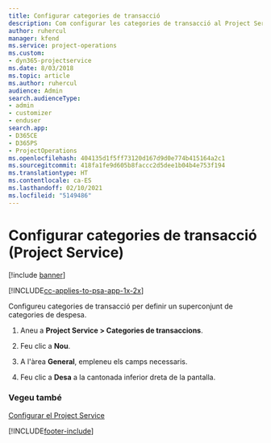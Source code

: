 ```yaml
---
title: Configurar categories de transacció
description: Com configurar les categories de transacció al Project Service
author: ruhercul
manager: kfend
ms.service: project-operations
ms.custom:
- dyn365-projectservice
ms.date: 8/03/2018
ms.topic: article
ms.author: ruhercul
audience: Admin
search.audienceType:
- admin
- customizer
- enduser
search.app:
- D365CE
- D365PS
- ProjectOperations
ms.openlocfilehash: 404135d1f5ff73120d167d9d0e774b415164a2c1
ms.sourcegitcommit: 418fa1fe9d605b8faccc2d5dee1b04b4e753f194
ms.translationtype: HT
ms.contentlocale: ca-ES
ms.lasthandoff: 02/10/2021
ms.locfileid: "5149486"
---
```

# <a name="configure-transaction-categories-project-service"></a>Configurar categories de transacció (Project Service)

[!include [banner](../includes/psa-now-project-operations.md)]

[!INCLUDE[cc-applies-to-psa-app-1x-2x](../includes/cc-applies-to-psa-app-1x-2x.md)]

Configureu categories de transacció per definir un superconjunt de categories de despesa.  
  
1.  Aneu a **Project Service > Categories de transaccions**.  
  
2.  Feu clic a **Nou**.  
  
3.  A l'àrea **General**, empleneu els camps necessaris.  
  
4.  Feu clic a **Desa** a la cantonada inferior dreta de la pantalla.  
  
### <a name="see-also"></a>Vegeu també  
 [Configurar el Project Service](../psa/configure.md)


[!INCLUDE[footer-include](../includes/footer-banner.md)]